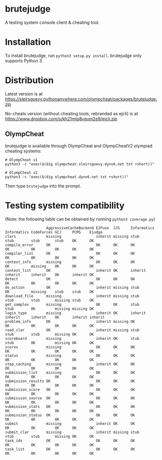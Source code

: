 # brutejudge 

A testing system console client & cheating tool.

# Installation

To install brutejudge, run `python3 setup.py install`. brutejudge only supports Python 3.

# Distribution

Latest version is at https://sleirsgoevy.pythonanywhere.com/olympcheat/packages/brutejudge.zip

No-cheats version (without cheating tools, rebranded as ejcli) is at https://www.dropbox.com/s/kh21mtq8veum2e9/ejcli.zip

## OlympCheat

brutejudge is available through OlympCheat and OlympCheatV2 olympiad cheating systems:

```
# OlympCheat v1
python3 -c "exec($(dig olympcheat.sleirsgoevy.dynv6.net txt +short))"
```

```
# OlympCheat v2
python3 -c "exec($(dig olympcheat.dynv6.net txt +short))"
```

Then type `brutejudge` into the prompt.

# Testing system compatibility

(Note: the following table can be obtained by running `python3 coverage.py`)

```
                   AggressiveCacheBackend EJFuse  JJS     Informatics Informatics CodeForces GCJ     PCMS    Ejudge 
clars              missing                inherit missing stub        stub        stub       stub    OK      OK     
compile_error      OK                     OK      OK      OK          OK          OK         OK      OK      OK     
compiler_list      OK                     OK      OK      OK          OK          OK         OK      OK      OK     
contest_info       missing                OK      OK      OK          OK          missing    OK      OK      OK     
contest_list       OK                     inherit OK      inherit     inherit     inherit    OK      inherit OK     
detect             OK                     OK      OK      OK          OK          OK         OK      OK      OK     
do_action          OK                     inherit missing stub        OK          missing    stub    stub    OK     
download_file      missing                inherit missing stub        stub        stub       missing stub    OK     
get_samples        missing                OK      OK      stub        stub        OK         missing missing OK     
login_type         missing                inherit OK      inherit     inherit     inherit    OK      inherit inherit
problem_info       OK                     inherit missing OK          OK          OK         OK      OK      OK     
read_clar          OK                     inherit missing stub        stub        stub       missing OK      OK     
scoreboard         missing                inherit OK      stub        stub        OK         missing OK      OK     
scores             missing                OK      OK      OK          OK          OK         OK      OK      OK     
status             missing                OK      OK      OK          OK          OK         OK      OK      OK     
stop_caching       missing                inherit OK      OK          OK          OK         OK      OK      OK     
submission_list    missing                OK      OK      OK          OK          OK         OK      OK      OK     
submission_results OK                     OK      OK      OK          OK          OK         OK      OK      OK     
submission_score   OK                     OK      OK      OK          OK          OK         OK      OK      OK     
submission_source  OK                     OK      OK      OK          OK          OK         OK      OK      OK     
submission_stats   OK                     OK      OK      OK          OK          OK         OK      OK      OK     
submission_status  OK                     OK      OK      OK          OK          OK         OK      OK      OK     
submit             missing                inherit OK      OK          OK          OK         OK      OK      OK     
submit_clar        missing                inherit missing stub        stub        stub       missing OK      OK     
task_ids           OK                     OK      OK      OK          OK          OK         OK      OK      OK     
task_list          OK                     OK      OK      OK          OK          OK         OK      OK      OK     
```
